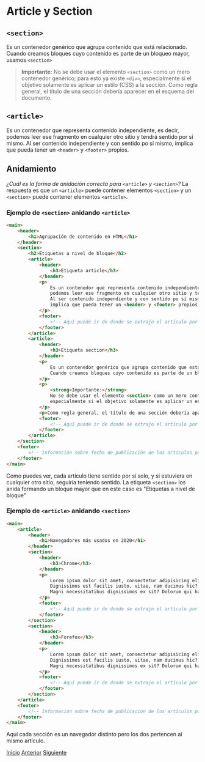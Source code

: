 # Article y Section

## `<section>`

Es un contenedor genérico que agrupa contenido que está relacionado. Cuando creamos bloques cuyo contenido es parte de un bloqueo mayor, usamos `<section>`
> **Importante:**
> No se debe usar el elemento `<section>` como un mero contenedor genérico; para esto ya existe `<div>`, especialmente si el objetivo solamente es aplicar un estilo (CSS) a la sección. Como regla general, el título de una sección debería aparecer en el esquema del documento.

## `<article>`

Es un contenedor que representa contenido independiente, es decir, podemos leer ese fragmento en cualquier otro sitio y tendrá sentido por sí mismo. Al ser contenido independiente y con sentido po sí mismo, implica que pueda tener un `<header>` y `<footer>` propios.

## Anidamiento

*¿Cuál es la forma de anidación correcta para `<article>` y `<section>`?*
La respuesta es que un `<article>` puede contener elementos `<section>` y un `<section>` puede contener elementos `<article>`.

### Ejemplo de `<section>` anidando `<article>`

```html
<main>
    <header>
        <h1>Agrupación de contenido en HTML</h1>
    </header>
    <section>
        <h2>Etiquetas a nivel de bloque</h2>
        <article>
            <header>
                <h3>Etiqueta article</h3>
            </header>
            <p>
                Es un contenedor que representa contenido independiente, es decir,
                podemos leer ese fragmento en cualquier otro sitio y tendrá sentido por sí mismo.
                Al ser contenido independiente y con sentido po sí mismo,
                implica que pueda tener un <header> y <footer> propios.
            </p>
            <footer>
                <!-- Aquí puede ir de donde se extrajo el artículo por ejemplo -->
            </footer>
        </article>
        <article>
            <header>
                <h3>Etiqueta section</h3>
            </header>
            <p>
                Es un contenedor genérico que agrupa contenido que está relacionado.
                Cuando creamos bloques cuyo contenido es parte de un bloqueo mayor, usamos <section>
            </p>
            <p>
                <strong>Importante:</strong>
                No se debe usar el elemento <section> como un mero contenedor genérico; para esto ya existe <div>,
                especialmente si el objetivo solamente es aplicar un estilo (CSS) a la sección.
            </p>
            <p>Como regla general, el título de una sección debería aparecer en el esquema del documento.</p>
            <footer>
                <!-- Aquí puede ir de donde se extrajo el artículo por ejemplo -->
            </footer>
        </article>
    </section>
    <footer>
        <!-- Información sobre fecha de publicación de los artículos por ejemplo -->
    </footer>
</main>
```

Como puedes ver, cada artículo tiene sentido por sí solo, y si estuviera en cualquier otro sitio, seguiría teniendo sentido. La etiqueta `<section>` los anida formando un bloque mayor que en este caso es "Etiquetas a nivel de bloque"

### Ejemplo de `<article>` anidando `<section>`

```html
<main>
    <article>
        <header>
            <h1>Navegadores más usados en 2020</h1>
        </header>
        <section>
            <header>
                <h3>Chrome</h3>
            </header>
            <p>
                Lorem ipsum dolor sit amet, consectetur adipisicing elit. Dolor a tenetur autem aperiam.
                Dignissimos est facilis iusto, vitae, nam ducimus hic?
                Magni necessitatibus dignissimos ex sit? Dolorum qui harum laborum.
            </p>
            <footer>
                <!-- Aquí puede ir de donde se extrajo el artículo por ejemplo -->
            </footer>
        </section>
        <section>
            <header>
                <h3>Forefox</h3>
            </header>
            <p>
                Lorem ipsum dolor sit amet, consectetur adipisicing elit. Dolor a tenetur autem aperiam.
                Dignissimos est facilis iusto, vitae, nam ducimus hic?
                Magni necessitatibus dignissimos ex sit? Dolorum qui harum laborum.
            </p>
            <footer>
                <!-- Aquí puede ir de donde se extrajo el artículo por ejemplo -->
            </footer>
        </section>
    </article>
    <footer>
        <!-- Información sobre fecha de publicación de los artículos por ejemplo -->
    </footer>
</main>
```

Aquí cada sección es un navegador distinto pero los dos pertencen al mismo artículo.

[Inicio](../README.md) [Anterior](h_header-y-footer.md) [Siguiente](i_article-y-section.md)
